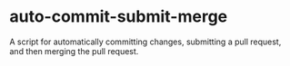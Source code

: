 # auto-commit-submit-merge
 A script for automatically committing changes, submitting a pull request, and then merging the pull request.

